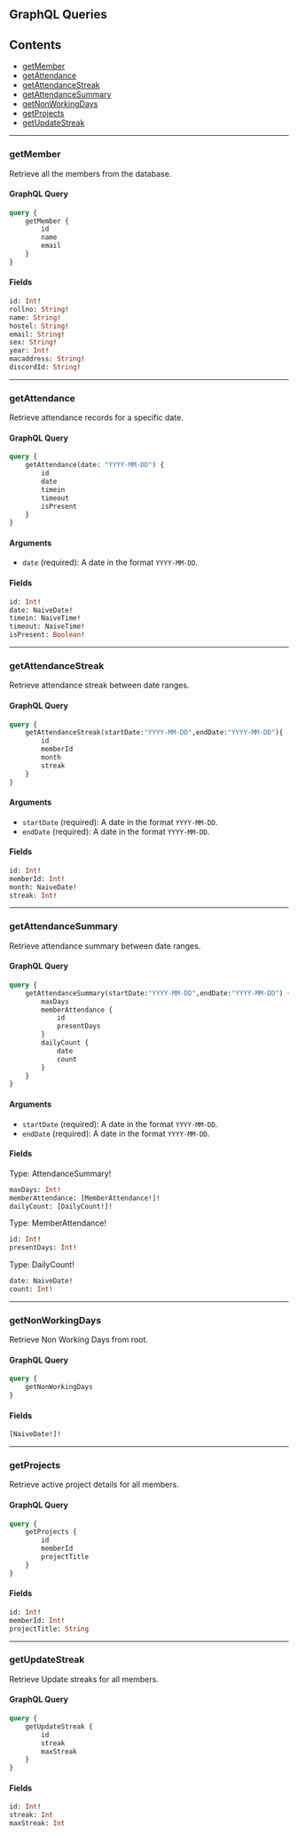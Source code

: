 ## GraphQL Queries

## Contents
- [getMember](#getmember)
- [getAttendance](#getattendance)
- [getAttendanceStreak](#getattendancestreak)
- [getAttendanceSummary](#getattendancesummary)
- [getNonWorkingDays](#getnonworkingdays)
- [getProjects](#getprojects)
- [getUpdateStreak](#getupdatestreak)

---

### getMember
Retrieve all the members from the database.

#### GraphQL Query
```graphql
query {
    getMember {
        id
        name
        email
    }
}
```

#### Fields
```graphql
id: Int!
rollno: String!
name: String!
hostel: String!
email: String!
sex: String!
year: Int!
macaddress: String!
discordId: String!
```

---

### getAttendance
Retrieve attendance records for a specific date.

#### GraphQL Query
```graphql
query {
    getAttendance(date: "YYYY-MM-DD") {
        id
        date
        timein
        timeout
        isPresent
    }
}
```

#### Arguments
- `date` (required): A date in the format `YYYY-MM-DD`.

#### Fields
```graphql
id: Int!
date: NaiveDate!
timein: NaiveTime!
timeout: NaiveTime!
isPresent: Boolean!
```

---

### getAttendanceStreak
Retrieve attendance streak between date ranges.

#### GraphQL Query
```graphql
query {
    getAttendanceStreak(startDate:"YYYY-MM-DD",endDate:"YYYY-MM-DD"){
        id
        memberId
        month
        streak
    }
}
```

#### Arguments
- `startDate` (required): A date in the format `YYYY-MM-DD`.
- `endDate` (required): A date in the format `YYYY-MM-DD`.

#### Fields
```graphql
id: Int!
memberId: Int!
month: NaiveDate!
streak: Int!
```

---

### getAttendanceSummary
Retrieve attendance summary between date ranges.

#### GraphQL Query
```graphql
query {
    getAttendanceSummary(startDate:"YYYY-MM-DD",endDate:"YYYY-MM-DD") {
        maxDays
        memberAttendance {
            id
            presentDays
        }
        dailyCount {
            date
            count
        }
    }
}
```

#### Arguments
- `startDate` (required): A date in the format `YYYY-MM-DD`.
- `endDate` (required): A date in the format `YYYY-MM-DD`.

#### Fields
Type: AttendanceSummary!
```graphql
maxDays: Int!
memberAttendance: [MemberAttendance!]!
dailyCount: [DailyCount!]!
```

Type: MemberAttendance!
```graphql
id: Int!
presentDays: Int!
```

Type: DailyCount!
```graphql
date: NaiveDate!
count: Int!
```

---

### getNonWorkingDays
Retrieve Non Working Days from root.

#### GraphQL Query
```graphql
query {
    getNonWorkingDays
}
```

#### Fields
```graphql
[NaiveDate!]!
```

---

### getProjects
Retrieve active project details for all members.

#### GraphQL Query
```graphql
query {
    getProjects {
        id
        memberId
        projectTitle
    }
}
```

#### Fields
```graphql
id: Int!
memberId: Int!
projectTitle: String
```

---

### getUpdateStreak
Retrieve Update streaks for all members.

#### GraphQL Query
```graphql
query {
    getUpdateStreak {
        id
        streak
        maxStreak
    }
}
```

#### Fields
```graphql
id: Int!
streak: Int
maxStreak: Int
```